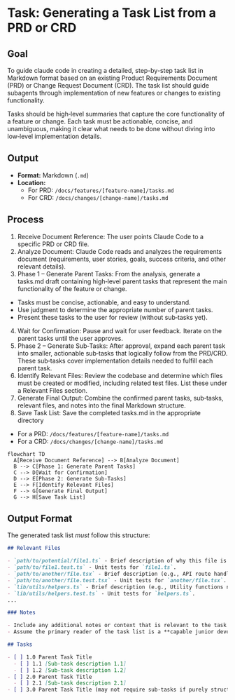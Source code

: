 # Task: Generating a Task List from a PRD or CRD

## Goal

To guide claude code in creating a detailed, step-by-step task list in Markdown format based on an existing Product Requirements Document (PRD) or Change Request Document (CRD). The task list should guide subagents through implementation of new features or changes to existing functionality.

Tasks should be high‑level summaries that capture the core functionality of a feature or change. Each task must be actionable, concise, and unambiguous, making it clear what needs to be done without diving into low‑level implementation details.

## Output

- **Format:** Markdown (`.md`)
- **Location:** 
  - For PRD: `/docs/features/[feature-name]/tasks.md`
  - For CRD: `/docs/changes/[change-name]/tasks.md`

## Process

1. Receive Document Reference: The user points Claude Code to a specific PRD or CRD file.
2. Analyze Document: Claude Code reads and analyzes the requirements document (requirements, user stories, goals, success criteria, and other relevant details).
3. Phase 1 – Generate Parent Tasks: From the analysis, generate a tasks.md draft containing high‑level parent tasks that represent the main functionality of the feature or change.
  - Tasks must be concise, actionable, and easy to understand.
  - Use judgment to determine the appropriate number of parent tasks.
  - Present these tasks to the user for review (without sub‑tasks yet).
4. Wait for Confirmation: Pause and wait for user feedback. Iterate on the parent tasks until the user approves.
5. Phase 2 – Generate Sub‑Tasks: After approval, expand each parent task into smaller, actionable sub‑tasks that logically follow from the PRD/CRD. These sub‑tasks cover implementation details needed to fulfill each parent task.
6. Identify Relevant Files: Review the codebase and determine which files must be created or modified, including related test files. List these under a Relevant Files section.
7. Generate Final Output: Combine the confirmed parent tasks, sub‑tasks, relevant files, and notes into the final Markdown structure.
8. Save Task List: Save the completed tasks.md in the appropriate directory
  - For a PRD: `/docs/features/[feature-name]/tasks.md`
  - For a CRD: `/docs/changes/[change-name]/tasks.md`

```mermaid
flowchart TD
  A[Receive Document Reference] --> B[Analyze Document]
  B --> C[Phase 1: Generate Parent Tasks]
  C --> D[Wait for Confirmation]
  D --> E[Phase 2: Generate Sub-Tasks]
  E --> F[Identify Relevant Files]
  F --> G[Generate Final Output]
  G --> H[Save Task List]
```

## Output Format

The generated task list _must_ follow this structure:

```markdown
## Relevant Files

- `path/to/potential/file1.ts` - Brief description of why this file is relevant (e.g., Contains the main component for this feature OR Existing component that needs modification).
- `path/to/file1.test.ts` - Unit tests for `file1.ts`.
- `path/to/another/file.tsx` - Brief description (e.g., API route handler for data submission OR Existing API that requires changes).
- `path/to/another/file.test.tsx` - Unit tests for `another/file.tsx`.
- `lib/utils/helpers.ts` - Brief description (e.g., Utility functions needed for calculations OR Existing utilities to be refactored).
- `lib/utils/helpers.test.ts` - Unit tests for `helpers.ts`.
...

### Notes

- Include any additional notes or context that is relevant to the task list. Keep it concise and highly relevant.
- Assume the primary reader of the task list is a **capable junior developer** who will implement the feature or change. For CRDs, provide extra context about the current implementation to help developers understand what they're modifying and why.

## Tasks

- [ ] 1.0 Parent Task Title
  - [ ] 1.1 [Sub-task description 1.1]
  - [ ] 1.2 [Sub-task description 1.2]
- [ ] 2.0 Parent Task Title
  - [ ] 2.1 [Sub-task description 2.1]
- [ ] 3.0 Parent Task Title (may not require sub-tasks if purely structural or configuration)
```
